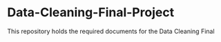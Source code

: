# Data-Cleaning-Final-Project
This repository holds the required documents for the Data Cleaning Final

